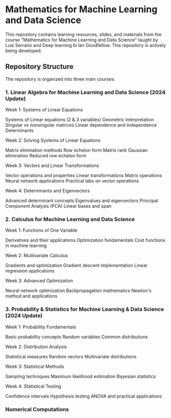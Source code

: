# Mathematics for Machine Learning and Data Science
This repository contains learning resources, slides, and materials from the course "Mathematics for Machine Learning and Data Science" taught by Luis Serrano and Deep learning bi Ian Goodfellow. This repository is actively being developed.
## Repository Structure
The repository is organized into three main courses:
### 1. Linear Algebra for Machine Learning and Data Science (2024 Update)

Week 1: Systems of Linear Equations

Systems of Linear equations (2 & 3 variables)
Geometric interpretation
Singular vs nonsingular matrices
Linear dependence and independence
Determinants


Week 2: Solving Systems of Linear Equations

Matrix elimination methods
Row echelon form
Matrix rank
Gaussian elimination
Reduced row echelon form


Week 3: Vectors and Linear Transformations

Vector operations and properties
Linear transformations
Matrix operations
Neural network applications
Practical labs on vector operations


Week 4: Determinants and Eigenvectors

Advanced determinant concepts
Eigenvalues and eigenvectors
Principal Component Analysis (PCA)
Linear bases and span



### 2. Calculus for Machine Learning and Data Science

Week 1: Functions of One Variable

Derivatives and their applications
Optimization fundamentals
Cost functions in machine learning


Week 2: Multivariate Calculus

Gradients and optimization
Gradient descent implementation
Linear regression applications


Week 3: Advanced Optimization

Neural network optimization
Backpropagation mathematics
Newton's method and applications



### 3. Probability & Statistics for Machine Learning & Data Science (2024 Update)

Week 1: Probability Fundamentals

Basic probability concepts
Random variables
Common distributions


Week 2: Distribution Analysis

Statistical measures
Random vectors
Multivariate distributions


Week 3: Statistical Methods

Sampling techniques
Maximum likelihood estimation
Bayesian statistics


Week 4: Statistical Testing

Confidence intervals
Hypothesis testing
ANOVA and practical applications

### Numerical Computations

